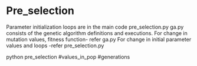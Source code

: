 # Pre_selection

Parameter initialization loops are in the main code pre_selection.py
ga.py consists of the genetic algorithm definitions and executions.
For change in mutation values, fitness function- refer ga.py
For change in initial parameter values and loops -refer pre_selection.py


python pre_selection #values_in_pop #generations
